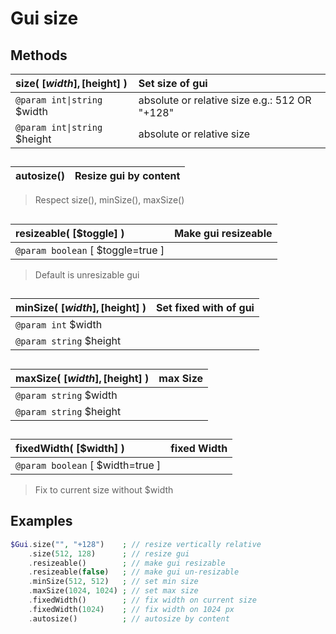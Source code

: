 # Gui size  ## Methods  | __size__( [$width], [$height] )    |Set size of gui    |  |:---    |:---    |  |`@param int\|string` $width    |absolute or relative size e.g.: 512 OR "+128"    |  |`@param int\|string` $height    |absolute or relative size    |  ##  | __autosize__()    |Resize gui by content    |  |:---    |:---    |  >Respect size(), minSize(), maxSize()  ##  | __resizeable__( [$toggle] )    |Make gui resizeable    |  |:---    |:---    |  |`@param boolean` [ $toggle=true ]    |    |  >Default is unresizable gui  ##  | __minSize__( [$width], [$height] )    |Set fixed with of gui    |  |:---    |:---    |  |`@param int` $width    |    |  |`@param string` $height    |    |  ##  | __maxSize__( [$width], [$height] )    |max Size    |  |:---    |:---    |  |`@param string` $width    |    |  |`@param string` $height    |    |  ##  | __fixedWidth__( [$width] )    |fixed Width    |  |:---    |:---    |  |`@param boolean` [ $width=true ]    |    |  >Fix to current size without $width  ##  ## Examples  
``` php
$Gui.size("", "+128")    ; // resize vertically relative    .size(512, 128)      ; // resize gui    .resizeable()        ; // make gui resizable    .resizeable(false)   ; // make gui un-resizable        .minSize(512, 512)   ; // set min size    .maxSize(1024, 1024) ; // set max size    .fixedWidth()        ; // fix width on current size    .fixedWidth(1024)    ; // fix width on 1024 px    .autosize()          ; // autosize by content
```  